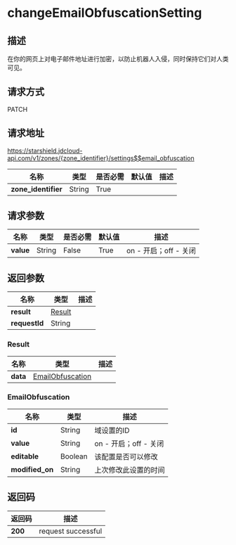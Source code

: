 # changeEmailObfuscationSetting


## 描述
在你的网页上对电子邮件地址进行加密，以防止机器人入侵，同时保持它们对人类可见。

## 请求方式
PATCH

## 请求地址
https://starshield.jdcloud-api.com/v1/zones/{zone_identifier}/settings$$email_obfuscation

|名称|类型|是否必需|默认值|描述|
|---|---|---|---|---|
|**zone_identifier**|String|True| | |

## 请求参数
|名称|类型|是否必需|默认值|描述|
|---|---|---|---|---|
|**value**|String|False|True|on - 开启；off - 关闭|


## 返回参数
|名称|类型|描述|
|---|---|---|
|**result**|[Result](#result)| |
|**requestId**|String| |

### <div id="Result">Result</div>
|名称|类型|描述|
|---|---|---|
|**data**|[EmailObfuscation](#emailobfuscation)| |
### <div id="EmailObfuscation">EmailObfuscation</div>
|名称|类型|描述|
|---|---|---|
|**id**|String|域设置的ID|
|**value**|String|on - 开启；off - 关闭|
|**editable**|Boolean|该配置是否可以修改|
|**modified_on**|String|上次修改此设置的时间|

## 返回码
|返回码|描述|
|---|---|
|**200**|request successful|
